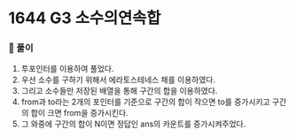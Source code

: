 # 1644 G3 소수의연속합

### 📂 풀이
1. 투포인터를 이용하여 풀었다.
2. 우선 소수를 구하기 위해서 에라토스테네스 채를 이용하였다.
3. 그리고 소수들만 저장된 배열을 통해 구간의 합을 이용하였다.
4. from과 to라는 2개의 포인터를 기준으로 구간의 합이 작으면 to를 증가시키고 구간의 합이 크면 from을 증가시킨다.
5. 그 와중에 구간의 합이 N이면 정답인 ans의 카운트를 증가시켜주었다.